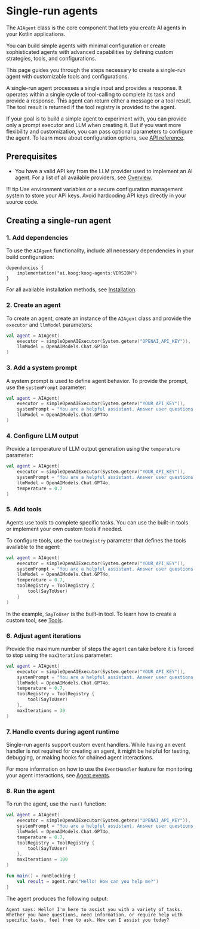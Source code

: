 # Single-run agents

The `AIAgent` class is the core component that lets you create AI agents in your Kotlin applications.

You can build simple agents with minimal configuration or create sophisticated agents with advanced capabilities by
defining custom strategies, tools, and configurations.

This page guides you through the steps necessary to create a single-run agent with customizable tools and configurations.

A single-run agent processes a single input and provides a response.
It operates within a single cycle of tool-calling to complete its task and provide a response.
This agent can return either a message or a tool result.
The tool result is returned if the tool registry is provided to the agent.

If your goal is to build a simple agent to experiment with, you can provide only a prompt executor and LLM when creating it.
But if you want more flexibility and customization, you can pass optional parameters to configure the agent.
To learn more about configuration options, see [API reference](https://api.koog.ai/agents/agents-core/ai.koog.agents.core.agent/-a-i-agent/-a-i-agent.html).

## Prerequisites

- You have a valid API key from the LLM provider used to implement an AI agent. For a list of all available providers, see [Overview](index.md).

!!! tip
    Use environment variables or a secure configuration management system to store your API keys.
    Avoid hardcoding API keys directly in your source code.

## Creating a single-run agent

### 1. Add dependencies

To use the `AIAgent` functionality, include all necessary dependencies in your build configuration:

```
dependencies {
    implementation("ai.koog:koog-agents:VERSION")
}
```

For all available installation methods, see [Installation](index.md#installation).

### 2. Create an agent 

To create an agent, create an instance of the `AIAgent` class and provide the `executor` and `llmModel` parameters:

```kotlin
val agent = AIAgent(
    executor = simpleOpenAIExecutor(System.getenv("OPENAI_API_KEY")),
    llmModel = OpenAIModels.Chat.GPT4o
)
```

### 3. Add a system prompt

A system prompt is used to define agent behavior. To provide the prompt, use the `systemPrompt` parameter:

```kotlin
val agent = AIAgent(
    executor = simpleOpenAIExecutor(System.getenv("YOUR_API_KEY")),
    systemPrompt = "You are a helpful assistant. Answer user questions concisely.",
    llmModel = OpenAIModels.Chat.GPT4o
)
```

### 4. Configure LLM output

Provide a temperature of LLM output generation using the `temperature` parameter:

```kotlin
val agent = AIAgent(
    executor = simpleOpenAIExecutor(System.getenv("YOUR_API_KEY")),
    systemPrompt = "You are a helpful assistant. Answer user questions concisely.",
    llmModel = OpenAIModels.Chat.GPT4o,
    temperature = 0.7
)
```

### 5. Add tools

Agents use tools to complete specific tasks.
You can use the built-in tools or implement your own custom tools if needed.

To configure tools, use the `toolRegistry` parameter that defines the tools available to the agent:

```kotlin
val agent = AIAgent(
    executor = simpleOpenAIExecutor(System.getenv("YOUR_API_KEY")),
    systemPrompt = "You are a helpful assistant. Answer user questions concisely.",
    llmModel = OpenAIModels.Chat.GPT4o,
    temperature = 0.7,
    toolRegistry = ToolRegistry {
        tool(SayToUser)
    }
)
```
In the example, `SayToUser` is the built-in tool. To learn how to create a custom tool, see [Tools](tools-overview.md).

### 6. Adjust agent iterations

Provide the maximum number of steps the agent can take before it is forced to stop using the `maxIterations` parameter:

```kotlin
val agent = AIAgent(
    executor = simpleOpenAIExecutor(System.getenv("YOUR_API_KEY")),
    systemPrompt = "You are a helpful assistant. Answer user questions concisely.",
    llmModel = OpenAIModels.Chat.GPT4o,
    temperature = 0.7,
    toolRegistry = ToolRegistry {
        tool(SayToUser)
    },
    maxIterations = 30
)
```

### 7. Handle events during agent runtime

Single-run agents support custom event handlers.
While having an event handler is not required for creating an agent, it might be helpful for testing, debugging, or making hooks for chained agent interactions.

For more information on how to use the `EventHandler` feature for monitoring your agent interactions, see [Agent events](agent-events.md).

### 8. Run the agent

To run the agent, use the `run()` function:

```kotlin
val agent = AIAgent(
    executor = simpleOpenAIExecutor(System.getenv("OPENAI_API_KEY")),
    systemPrompt = "You are a helpful assistant. Answer user questions concisely.",
    llmModel = OpenAIModels.Chat.GPT4o,
    temperature = 0.7,
    toolRegistry = ToolRegistry {
        tool(SayToUser)
    },
    maxIterations = 100
)

fun main() = runBlocking {
    val result = agent.run("Hello! How can you help me?")
}
```

The agent produces the following output:

```
Agent says: Hello! I'm here to assist you with a variety of tasks. Whether you have questions, need information, or require help with specific tasks, feel free to ask. How can I assist you today?
```
